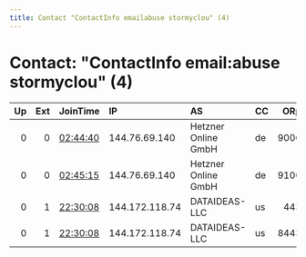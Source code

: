 ```yaml
---
title: Contact "ContactInfo emailabuse stormyclou" (4)
---
```


# Contact: "ContactInfo email:abuse stormyclou" (4)

|   Up |   Ext | JoinTime                                                                                              | IP             | AS                  | CC   |   ORp |   Dirp | OS    | Version   | Nickname       |   eFamMembers |
|-----:|------:|:------------------------------------------------------------------------------------------------------|:---------------|:--------------------|:-----|------:|-------:|:------|:----------|:---------------|--------------:|
|    0 |     0 | [02:44:40](https://nusenu.github.io/OrNetStats/w/relay/2347DB92D4B6E7B47FFF75BFE50BE620DF0E3E83.html) | 144.76.69.140  | Hetzner Online GmbH | de   |  9000 |      0 | Linux | 0.4.6.8   | StormyCloudInc |             2 |
|    0 |     0 | [02:45:15](https://nusenu.github.io/OrNetStats/w/relay/5015289E248235B30BB9825EFAA66E432CAC32F1.html) | 144.76.69.140  | Hetzner Online GmbH | de   |  9100 |      0 | Linux | 0.4.6.8   | StormyCloudInc |             2 |
|    0 |     1 | [22:30:08](https://nusenu.github.io/OrNetStats/w/relay/34FEB97087E675ECD06C19E0D26CD30C1B85DA80.html) | 144.172.118.74 | DATAIDEAS-LLC       | us   |   443 |      0 | Linux | 0.4.6.8   | StormyCloudInc |             2 |
|    0 |     1 | [22:30:08](https://nusenu.github.io/OrNetStats/w/relay/A361823EA3F4333AFBFB31C9C6603E9319DE4DFC.html) | 144.172.118.74 | DATAIDEAS-LLC       | us   |  8443 |      0 | Linux | 0.4.6.8   | StormyCloudInc |             2 |
